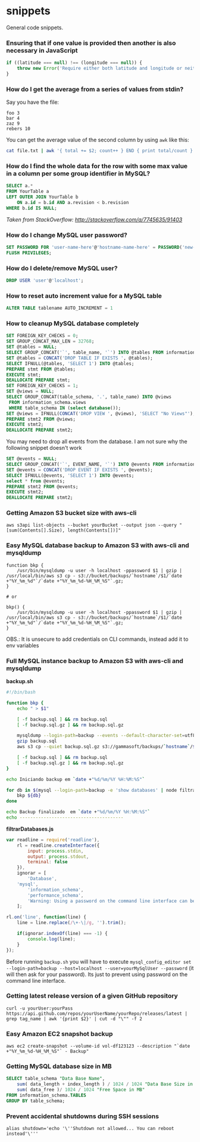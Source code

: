# snippets
General code snippets.

### Ensuring that if one value is provided then another is also necessary in JavaScript

```javascript
if ((latitude === null) !== (longitude === null)) {
    throw new Error('Require either both latitude and longitude or neither')
}
```

### How do I get the average from a series of values from stdin?

Say you have the file:
```text
foo 3
bar 4
zaz 9
rebers 10
```

You can get the average value of the second column by using `awk` like this:

```bash
cat file.txt | awk '{ total += $2; count++ } END { print total/count }'
```

### How do I find the whole data for the row with some max value in a column per some group identifier in MySQL?

```sql
SELECT a.*
FROM YourTable a
LEFT OUTER JOIN YourTable b
    ON a.id = b.id AND a.revision < b.revision
WHERE b.id IS NULL;
```

_Taken from StackOverflow: http://stackoverflow.com/a/7745635/91403_

### How do I change MySQL user password?
```sql
SET PASSWORD FOR 'user-name-here'@'hostname-name-here' = PASSWORD('new-password-here');
FLUSH PRIVILEGES;
```

### How do I delete/remove MySQL user?
```sql
DROP USER 'user'@'localhost';
```

### How to reset auto increment value for a MySQL table

```sql
ALTER TABLE tablename AUTO_INCREMENT = 1
```

### How to cleanup MySQL database completely

```sql
SET FOREIGN_KEY_CHECKS = 0;
SET GROUP_CONCAT_MAX_LEN = 32768;
SET @tables = NULL;
SELECT GROUP_CONCAT('`', table_name, '`') INTO @tables FROM information_schema.tables WHERE table_schema = (SELECT DATABASE());
SET @tables = CONCAT('DROP TABLE IF EXISTS ', @tables);
SELECT IFNULL(@tables, 'SELECT 1') INTO @tables;
PREPARE stmt FROM @tables;
EXECUTE stmt;
DEALLOCATE PREPARE stmt;
SET FOREIGN_KEY_CHECKS = 1;
SET @views = NULL;
SELECT GROUP_CONCAT(table_schema, '.', table_name) INTO @views
 FROM information_schema.views
 WHERE table_schema IN (select database());
SET @views = IFNULL(CONCAT('DROP VIEW ', @views), 'SELECT "No Views"');
PREPARE stmt2 FROM @views;
EXECUTE stmt2;
DEALLOCATE PREPARE stmt2;
```

You may need to drop all events from the database. I am not sure why the following snippet doesn't work
```sql
SET @events = NULL;
SELECT GROUP_CONCAT('`', EVENT_NAME, '`') INTO @events FROM information_schema.events  WHERE EVENT_SCHEMA = (SELECT DATABASE());
SET @events = CONCAT('DROP EVENT IF EXISTS ', @events);
SELECT IFNULL(@events, 'SELECT 1') INTO @events;
select * from @events;
PREPARE stmt2 FROM @events;
EXECUTE stmt2;
DEALLOCATE PREPARE stmt2;
```

### Getting Amazon S3 bucket size with aws-cli
```shell
aws s3api list-objects --bucket yourBucket --output json --query "[sum(Contents[].Size), length(Contents[])]"
```
### Easy MySQL database backup to Amazon S3 with aws-cli and mysqldump
```shell
function bkp {
    /usr/bin/mysqldump -u user -h localhost -ppassword $1 | gzip | /usr/local/bin/aws s3 cp - s3://bucket/backups/`hostname`/$1/`date +"%Y_%m_%d"`/`date +"%Y_%m_%d-%H_%M_%S"`.gz;
}

# or

bkp() {
    /usr/bin/mysqldump -u user -h localhost -ppassword $1 | gzip | /usr/local/bin/aws s3 cp - s3://bucket/backups/`hostname`/$1/`date +"%Y_%m_%d"`/`date +"%Y_%m_%d-%H_%M_%S"`.gz;
}
```
OBS.: It is unsecure to add credentials on CLI commands, instead add it to env variables

### Full MySQL instance backup to Amazon S3 with aws-cli and mysqldump

**backup.sh**
```bash
#!/bin/bash

function bkp {
    echo " > $1"

    [ -f backup.sql ] && rm backup.sql 
    [ -f backup.sql.gz ] && rm backup.sql.gz

    mysqldump --login-path=backup --events --default-character-set=utf8 --result-file=backup.sql --single-transaction $1
    gzip backup.sql 
    aws s3 cp --quiet backup.sql.gz s3://gammasoft/backups/`hostname`/$1/`date +"%Y_%m_%d"`/$1`date +"-%d_%m_%Y-%H_%M_%S"`.gz;

    [ -f backup.sql ] && rm backup.sql 
    [ -f backup.sql.gz ] && rm backup.sql.gz
}

echo Iniciando backup em `date +"%d/%m/%Y %H:%M:%S"`

for db in $(mysql --login-path=backup -e 'show databases' | node filtrarDatabases.js ); do
    bkp ${db}
done

echo Backup finalizado  em `date +"%d/%m/%Y %H:%M:%S"`
echo ---------------------------------------
```

**filtrarDatabases.js**
```javascript
var readline = require('readline'),
    rl = readline.createInterface({
        input: process.stdin,
        output: process.stdout,
        terminal: false
    }),
    ignorar = [
        'Database', 
	'mysql',
        'information_schema', 
        'performance_schema',
        'Warning: Using a password on the command line interface can be insecure.'
    ];

rl.on('line', function(line) {
    line = line.replace(/\+-\|/g, '').trim();

    if(ignorar.indexOf(line) === -1) {
        console.log(line);
    }
});
```

Before running `backup.sh` you will have to execute `mysql_config_editor set --login-path=backup --host=localhost --user=yourMySqlUser --password` (it will then ask for your password). Its just to prevent using password on the command line interface.

### Getting latest release version of a given GitHub repository
```shell
curl -u yourUser:yourPass https://api.github.com/repos/yourUserName/yourRepo/releases/latest | grep tag_name | awk '{print $2}' | cut -d "\"" -f 2
```
### Easy Amazon EC2 snapshot backup
```shell
aws ec2 create-snapshot --volume-id vol-df123123 --description "`date +"%Y_%m_%d-%H_%M_%S"` - Backup"
```

### Getting MySQL database size in MB
```sql
SELECT table_schema "Data Base Name",
    sum( data_length + index_length ) / 1024 / 1024 "Data Base Size in MB",
    sum( data_free )/ 1024 / 1024 "Free Space in MB"
FROM information_schema.TABLES
GROUP BY table_schema;
```

### Prevent accidental shutdowns during SSH sessions
```shell
alias shutdown='echo '\''Shutdown not allowed... You can reboot instead'\'''
```
